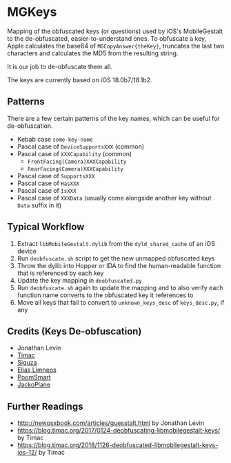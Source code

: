 # MGKeys

Mapping of the obfuscated keys (or questions) used by iOS's MobileGestalt to the de-obfuscated, easier-to-understand ones. To obfuscate a key, Apple calculates the base64 of `MGCopyAnswer{theKey}`, truncates the last two characters and calculates the MD5 from the resulting string.

It is our job to de-obfuscate them all.

The keys are currently based on iOS 18.0b7/18.1b2.

## Patterns

There are a few certain patterns of the key names, which can be useful for de-obfuscation.

- Kebab case `some-key-name`
- Pascal case of `DeviceSupportsXXX` (common)
- Pascal case of `XXXCapability` (common)
    - `FrontFacing(Camera)XXXCapability`
    - `RearFacing(Camera)XXXCapability`
- Pascal case of `SupportsXXX`
- Pascal case of `HasXXX`
- Pascal case of `IsXXX`
- Pascal case of `XXXData` (usually come alongside another key without `Data` suffix in it)

## Typical Workflow

1. Extract `libMobileGestalt.dylib` from the `dyld_shared_cache` of an iOS device
2. Run `deobfuscate.sh` script to get the new unmapped obfuscated keys
3. Throw the dylib into Hopper or IDA to find the human-readable function that is referenced by each key
4. Update the key mapping in `deobfuscated.py`
5. Run `deobfuscate.sh` again to update the mapping and to also verify each function name converts to the obfuscated key it references to
6. Move all keys that fail to convert to `unknown_keys_desc` of `keys_desc.py`, if any

## Credits (Keys De-obfuscation)
- Jonathan Levin
- [Timac](https://twitter.com/timacfr)
- [Siguza](https://twitter.com/s1guza)
- [Elias Limneos](https://twitter.com/limneos)
- [PoomSmart](https://twitter.com/PoomSmart)
- [JackoPlane](https://twitter.com/JackoPlane)

## Further Readings
- http://newosxbook.com/articles/guesstalt.html by Jonathan Levin
- https://blog.timac.org/2017/0124-deobfuscating-libmobilegestalt-keys/ by Timac
- https://blog.timac.org/2018/1126-deobfuscated-libmobilegestalt-keys-ios-12/ by Timac
